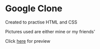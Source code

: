 # Google Clone
Created to practise HTML and CSS

Pictures used are either mine or my friends'

Click [here](https://htmlpreview.github.io/?https://github.com/CT15/google-clone/blob/master/google-clone.html) for preview
